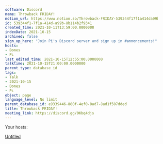 ```yaml
---
software: Discord
name: Throwback FRIDAY!
notion_url: https://www.notion.so/Throwback-FRIDAY-539344f17f1a414da99b8b114b2f9341
id: 539344f1-7f1a-414d-a99b-8b114b2f9341
created_time: 2021-10-11T13:59:00.0000000
indexDate: 2021-10-15
archived: false
sign_up_here: "Join Pi's Discord server and sign up in #annoncements!"
hosts:
- Bones
- Pi
last_edited_time: 2021-10-15T12:55:00.0000000
talktime: 2021-10-15T21:00:00.0000000
parent_type: database_id
tags:
- Talk
- 2021-10-15
- Bones
- Pi
object: page
language_level: No limit
parent_database_id: e9339446-880f-4ef0-8ad7-8ad1f507dded
title: Throwback FRIDAY!
meeting_link: https://discord.gg/9Kbq4djs
---
```




Your hosts:

[Untitled](https://www.notion.so/482e61b02b9c4456b2b4fe86bb7544c6)   





